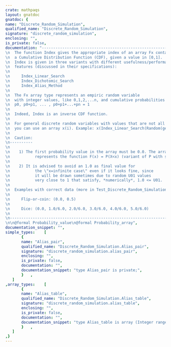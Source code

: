 ```yaml
---
crate: mathpaqs
layout: gnatdoc
gnatdoc: {
name: "Discrete_Random_Simulation",
qualified_name: "Discrete_Random_Simulation",
signature: "discrete_random_simulation",
enclosing: "",
is_private: false,
documentation: "--------------------------------------------------------------------------\n  The function Index gives the appropriate index of an array Fx containing\n  a Cumulative Distribution Function (CDF), given a value in [0,1].\n  Index is given in three variants with different usefulness/performance\n  features (discussed in their specifications):\n\n     Index_Linear_Search\n     Index_Dichotomic_Search\n     Index_Alias_Method\n\n  The Fx array type represents an empiric random variable\n  with integer values, like 0,1,2,...n, and cumulative probabilities\n  p0, p0+p1, ... , p0+p1+...+pn = 1\n\n  Indeed, Index is an inverse CDF function.\n\n  For general discrete random variables with values that are not all integers\n  you can use an array x(i). Example: x(Index_Linear_Search(Random(gen), Fx)).\n\n  Caution:\n----------\n\n    1) The first probability value in the array must be 0.0. The array\n           represents the function F(x) = P(X<x) (variant of P with strict \"<\").\n\n    2) It is advised to avoid an 1.0 as final value for\n           the \"x=infinite case\" even if it looks fine, since\n           it will be drawn sometimes due to random U01 values\n           very close to 1 that satisfy, *numerically*, 1.0 <= U01.\n\n  Examples with correct data (more in Test_Discrete_Random_Simulation):\n\n     Flip-or-coin: (0.0, 0.5)\n\n     Dice: (0.0, 1.0/6.0, 2.0/6.0, 3.0/6.0, 4.0/6.0, 5.0/6.0)\n\n--------------------------------------------------------------------------\n\n@formal Probability_value\n@formal Probability_array",
documentation_snippet: "",
simple_types:    [
       {
       name: "Alias_pair",
       qualified_name: "Discrete_Random_Simulation.Alias_pair",
       signature: "discrete_random_simulation.alias_pair",
       enclosing: "",
       is_private: false,
       documentation: "",
       documentation_snippet: "type Alias_pair is private;",
       }   ,
   ]
,array_types:    [
       {
       name: "Alias_table",
       qualified_name: "Discrete_Random_Simulation.Alias_table",
       signature: "discrete_random_simulation.alias_table",
       enclosing: "",
       is_private: false,
       documentation: "",
       documentation_snippet: "type Alias_table is array (Integer range <>) of Alias_pair;",
       }   ,
   ]
,}
---
```

